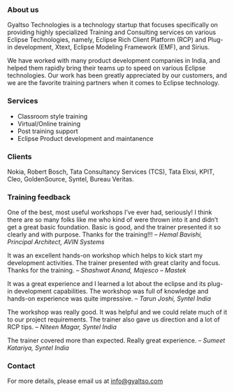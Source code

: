 ### About us

Gyaltso Technologies is a technology startup that focuses specifically on providing highly specialized Training and Consulting services on various Eclipse Technologies, namely, Eclipse Rich Client Platform (RCP) and Plug-in development, Xtext, Eclipse Modeling Framework (EMF), and Sirius.

We have worked with many product development companies in India, and helped them rapidly bring their teams up to speed on various Eclipse technologies. Our work has been greatly appreciated by our customers, and we are the favorite training partners when it comes to Eclipse technology.

### Services

- Classroom style training
- Virtual/Online training
- Post training support
- Eclipse Product development and maintanence

### Clients

Nokia, Robert Bosch, Tata Consultancy Services (TCS), Tata Elxsi, KPIT, Cleo, GoldenSource, Syntel, Bureau Veritas.

### Training feedback

One of the best, most useful workshops I’ve ever had, seriously! I think there are so many folks like me who kind of were thrown into it and didn’t get a great basic foundation. Basic is good, and the trainer presented it so clearly and with purpose. Thanks for the training!!!
_– Hemal Bavishi, Principal Architect, AVIN Systems_

It was an excellent hands-on workshop which helps to kick start my development activities. The trainer presented with great clarity and focus. Thanks for the training.
_– Shashwat Anand, Majesco – Mastek_

It was a great experience and I learned a lot about the eclipse and its plug-in development capabilities. The workshop was full of knowledge and hands-on experience was quite impressive.
_– Tarun Joshi, Syntel India_

The workshop was really good. It was helpful and we could relate much of it to our project requirements. The trainer also gave us direction and a lot of RCP tips.
_– Niteen Magar, Syntel India_

The trainer covered more than expected. Really great experience.
_– Sumeet Katariya, Syntel India_

### Contact

For more details, please email us at info@gyaltso.com
